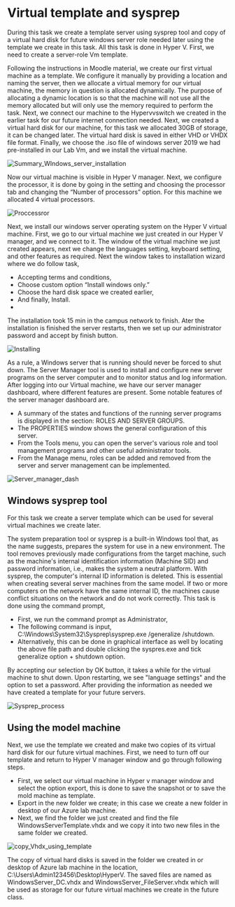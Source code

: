 # Virtual template and sysprep

During this task we create a template server using sysprep tool and copy of a virtual hard disk for future windows server role needed later using the template we create in this task. All this task is done in Hyper V. First, we need to create a server-role Vm template. 

Following the instructions in Moodle material, we create our first virtual machine as a template. We configure it manually by providing a location and naming the server, then we allocate a virtual memory for our virtual machine, the memory in question is allocated dynamically. The purpose of allocating a dynamic location is so that the machine will not use all the memory allocated but will only use the memory required to perform the task.  Next, we connect our machine to the Hypervvswitch we created in the earlier task for our future internet connection needed. Next, we created a virtual hard disk for our machine, for this task we allocated 30GB of storage, it can be changed later. The virtual hard disk is saved in either VHD or VHDX file format. Finally, we choose the .iso file of windows server 2019 we had pre-installed in our Lab Vm, and we install the virtual machine.

![Summary_WIndows_server_installation](https://github.com/bishwasghimire22/windowsserver/assets/144313610/9317438c-36d3-45bb-b3ae-cc6b8a6ad9e8)
 

Now our virtual machine is visible in Hyper V manager. Next, we configure the processor, it is done by going in the setting and choosing the processor tab and changing the “Number of processors” option. For this machine we allocated 4 virtual processors.
 

![Proccessror](https://github.com/bishwasghimire22/windowsserver/assets/144313610/50b50768-3c23-4df0-972d-5543cce59013)

Next, we install our windows server operating system on the Hyper V virtual machine. First, we go to our virtual machine we just created in our Hyper V manager, and we connect to it. The window of the virtual machine we just created appears, next we change the languages setting, keyboard setting, and other features as required. Next the window takes to installation wizard where we do follow task,
* Accepting terms and conditions,
* Choose custom option “Install windows only.”
* Choose the hard disk space we created earlier,
* And finally, Install.
* 
The installation took 15 min in the campus network to finish. Ater the installation is finished the server restarts, then we set up our administrator password and accept by finish button.

 ![Installing](https://github.com/bishwasghimire22/windowsserver/assets/144313610/3ac608e2-fab3-4579-bd6e-951b7f2e6c73)  
	
As a rule, a Windows server that is running should never be forced to shut down. The Server Manager tool is used to install and configure new server programs on the server computer and to monitor status and log information. After logging into our Virtual machine, we have our server manager dashboard, where different features are present. Some notable features of the server manager dashboard are.

* A summary of the states and functions of the running server programs is displayed in the section: ROLES AND SERVER GROUPS.
* The PROPERTIES window shows the general configuration of this server.
* From the Tools menu, you can open the server's various role and tool management programs and other useful administrator tools.
* From the Manage menu, roles can be added and removed from the server and server management can be implemented.
 
![Server_manager_dash](https://github.com/bishwasghimire22/windowsserver/assets/144313610/1ee1e853-f10b-4c4f-872c-83115873918a)

## Windows sysprep tool

For this task we create a server template which can be used for several virtual machines we create later.

The system preparation tool or sysprep is a built-in Windows tool that, as the name suggests, prepares the system for use in a new environment. The tool removes previously made configurations from the target machine, such as the machine's internal identification information (Machine SID) and password information, i.e., makes the system a neutral platform. With sysprep, the computer's internal ID information is deleted. This is essential when creating several server machines from the same model. If two or more computers on the network have the same internal ID, the machines cause conflict situations on the network and do not work correctly. This task is done using the command prompt,

* First, we run the command prompt as Administrator,
* The following command is input, C:\Windows\System32\Sysprep\sysprep.exe /generalize /shutdown. 
* Alternatively, this can be done in graphical interface as well by locating the above file path and double clicking the syspres.exe and tick generalize option + shutdown option.

By accepting our selection by OK button, it takes a while for the virtual machine to shut down. Upon restarting, we see "language settings" and the option to set a password. After providing the information as needed we have created a template for your future servers.
 
![Sysprep_process](https://github.com/bishwasghimire22/windowsserver/assets/144313610/0134d16d-5610-42b9-b488-987a879e876b)

## Using the model machine

Next, we use the template we created and make two copies of its virtual hard disk for our future virtual machines. First, we need to turn off our template and return to Hyper V manager window and go through following steps.
* First, we select our virtual machine in Hyper v manager window and select the option export, this is done to save the snapshot or to save the mold machine as template.
* Export in the new folder we create; in this case we create a new folder in desktop of our Azure lab machine.
* Next, we find the folder we just created and find the file WindowsServerTemplate.vhdx and we copy it into two new files in the same folder we created.
 
![copy_Vhdx_using_template](https://github.com/bishwasghimire22/windowsserver/assets/144313610/9b0893a9-5050-447c-b08b-a26215e6b837)

The copy of virtual hard disks is saved in the folder we created in or desktop of Azure lab machine in the location, C:\Users\Admin123456\Desktop\HyperV\. The saved files are named as WindowsServer_DC.vhdx  and  WindowsServer_FileServer.vhdx which will be used as storage for our future virtual machines we create in the future class.
